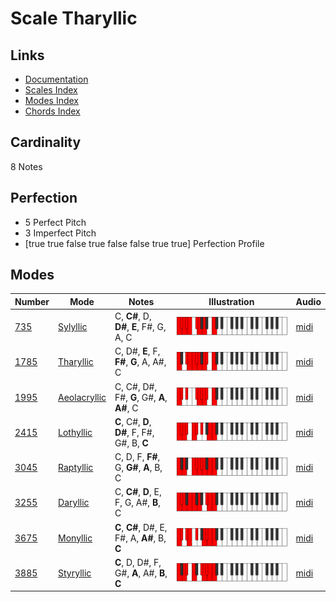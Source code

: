 # Scale Tharyllic

## Links

- [Documentation](index.md)
- [Scales Index](Scales.md)
- [Modes Index](Modes.md)
- [Chords Index](Chords.md)

## Cardinality

8 Notes

## Perfection

- 5 Perfect Pitch
- 3 Imperfect Pitch
- [true true false true false false true true] Perfection Profile

## Modes

| Number | Mode | Notes | Illustration | Audio |
|--------|------|-------|--------------|-------|
| [735](https://ianring.com/musictheory/scales/735) | [Sylyllic](ModeSylyllic.md) | C, **C#**, D, **D#**, **E**, F#, G, A, C | ![CNaturalSylyllic](ModeCNaturalSylyllic.png) | [midi](https://github.com/edipermadi/music/blob/main/docs/ModeCNaturalSylyllic.mid?raw=true) | 
| [1785](https://ianring.com/musictheory/scales/1785) | [Tharyllic](ModeTharyllic.md) | C, D#, **E**, F, **F#**, **G**, A, A#, C | ![CNaturalTharyllic](ModeCNaturalTharyllic.png) | [midi](https://github.com/edipermadi/music/blob/main/docs/ModeCNaturalTharyllic.mid?raw=true) | 
| [1995](https://ianring.com/musictheory/scales/1995) | [Aeolacryllic](ModeAeolacryllic.md) | C, C#, D#, F#, **G**, G#, **A**, **A#**, C | ![CNaturalAeolacryllic](ModeCNaturalAeolacryllic.png) | [midi](https://github.com/edipermadi/music/blob/main/docs/ModeCNaturalAeolacryllic.mid?raw=true) | 
| [2415](https://ianring.com/musictheory/scales/2415) | [Lothyllic](ModeLothyllic.md) | **C**, C#, **D**, **D#**, F, F#, G#, B, **C** | ![CNaturalLothyllic](ModeCNaturalLothyllic.png) | [midi](https://github.com/edipermadi/music/blob/main/docs/ModeCNaturalLothyllic.mid?raw=true) | 
| [3045](https://ianring.com/musictheory/scales/3045) | [Raptyllic](ModeRaptyllic.md) | C, D, F, **F#**, G, **G#**, **A**, B, C | ![CNaturalRaptyllic](ModeCNaturalRaptyllic.png) | [midi](https://github.com/edipermadi/music/blob/main/docs/ModeCNaturalRaptyllic.mid?raw=true) | 
| [3255](https://ianring.com/musictheory/scales/3255) | [Daryllic](ModeDaryllic.md) | C, **C#**, **D**, E, F, G, A#, **B**, C | ![CNaturalDaryllic](ModeCNaturalDaryllic.png) | [midi](https://github.com/edipermadi/music/blob/main/docs/ModeCNaturalDaryllic.mid?raw=true) | 
| [3675](https://ianring.com/musictheory/scales/3675) | [Monyllic](ModeMonyllic.md) | **C**, **C#**, D#, E, F#, A, **A#**, B, **C** | ![CNaturalMonyllic](ModeCNaturalMonyllic.png) | [midi](https://github.com/edipermadi/music/blob/main/docs/ModeCNaturalMonyllic.mid?raw=true) | 
| [3885](https://ianring.com/musictheory/scales/3885) | [Styryllic](ModeStyryllic.md) | **C**, D, D#, F, G#, **A**, A#, **B**, **C** | ![CNaturalStyryllic](ModeCNaturalStyryllic.png) | [midi](https://github.com/edipermadi/music/blob/main/docs/ModeCNaturalStyryllic.mid?raw=true) | 
